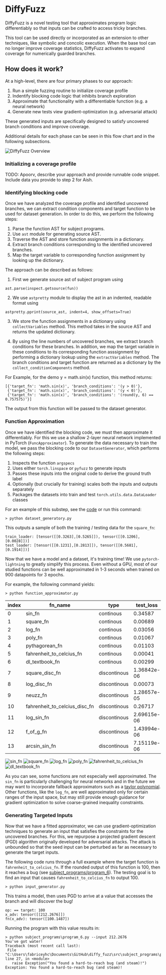 # DiffyFuzz

DiffyFuzz is a novel testing tool that approximates program logic differentiably so that inputs can be crafted to access tricky branches. 

This tool can be used directly or incorporated as an extension to other techniques, like symbolic and concolic execution. When the base tool can no longer improve coverage statistics, DiffyFuzz activates to expand coverage for numerically guarded branches. 

## How does it work?

At a high-level, there are four primary phases to our approach:

1. Run a simple fuzzing routine to initialize coverage profile
2. Indentify blocking code logic that inhibits branch exploration 
3. Approximate that functionality with a differentiable function (e.g. a neural network)
4. Generate new tests view gradient-optimization (e.g. adversarial attack)

These generated inputs are specifically designed to satisfy uncovered branch conditions and improve coverage. 

Additional details for each phase can be seen in this flow chart and in the following subsections.

![DiffyFuzz Overview](/imgs/overview.png?raw=true)

### Initializing a coverage profile

TODO: Apoorv, describe your approach and provide runnable code snippet. Include data you provide to step 2 for Aish.

### Identifying blocking code

Once we have analyzed the coverage profile and identified uncovered branches, we can extract condition components and target function to be used for dataset generation. In order to do this, we perform the following steps:

1. Parse the function AST for subject programs.
2. Use `ast` module for generating source AST. 
3. Traverse the AST and store function assignments in a dictionary.
4. Extract branch conditions corresponding to the identified uncovered branches. 
5. Map the target variable to corresponding function assignment by looking up the dictionary.

The approach can be described as follows:

1. First we generate source ast of subject program using
```
ast.parse(inspect.getsource(fun))
```
2. We use `astpretty` module to display the ast in an indented, readable format using
```
astpretty.pprint(source_ast, indent=4, show_offsets=True)
```
3. We store the function assignments in a dictionary using `collectVariables` method. This method takes in the source AST and returns the updated dictionary.

4. By using the line numbers of uncovered branches, we extract branch conditions for these branches. In addition, we map the target variable in these conditions to its corresponding function asssignment by performing a dictionary lookup using the `extractVariables` method. The branch conditions and target function are returned as a dictionary by the `collect_conditionComponents` method. 

For Example, for the demo y = math.sin(x) function, this method returns:
```
[{'target_fn': 'math.sin(x)', 'branch_conditions': '(y > 0)'},
 {'target_fn': 'math.sin(x)', 'branch_conditions': '(y < 0)'},
 {'target_fn': 'math.sin(x)', 'branch_conditions': '(round(y, 6) == 0.757575)'}]
 ```
The output from this function will be passed to the dataset generator. 

### Function Approximation

Once we have identified the blocking code, we must then approximate it differentiably. For this we use a shallow 2-layer neural network implemented in PyTorch (`FuncApproximator`). To generate the data necessary to train the model, we pass the blocking code to our `DatasetGenerator`, which performs the following steps:

1. Inspects the function `argspecs`
2. Uses either `torch.linspace` or `pyfuzz` to generate inputs
4. Passes these inputs into the original code to derive the ground truth label
3. Optionally (but crucially for training) scales both the inputs and outputs separately
5. Packages the datasets into train and test `torch.utils.data.DataLoader` classes

For an example of this substep, see the [code](src/dataset_generator.py) or run this command:
```
> python dataset_generatory.py
```
This outputs a sample of both the training / testing data for the `square_fn`:
```
train_loader: [tensor([[0.3263],[0.5265]]), tensor([[0.1206],[0.0028]])]
test_loader: [tensor([[0.1231],[0.2813]]), tensor([[0.5681],[0.1914]])]
```

Now that we have a model and a dataset, it's training time! We use `pytorch-lightning` to greatly simplify this process. Even without a GPU, most of our studied functions can be well approximated in 1-3 seconds when trained on 900 datapoints for 3 epochs. 

For example, the following command yields:

```
> python function_approximator.py
```

|index|fn\_name|type|test\_loss|test\_acc|train\_time_in_sec|
|---|---|---|---|---|---|
|0|sin\_fn|continous|0\.34587|NA|1\.60|
|1|square\_fn|continous|0\.00689|NA|1\.57|
|2|log\_fn|continous|0\.03056|NA|1\.58|
|3|poly\_fn|continous|0\.01067|NA|1\.62|
|4|pythagorean\_fn|continous|0\.01103|NA|1\.61|
|5|fahrenheit\_to_celcius_fn|continous|0\.00041|NA|1\.61|
|6|dl\_textbook_fn|continous|0\.00299|NA|1\.61|
|7|square\_disc_fn|discontinous|1\.36842e-06|1.0|1\.62|
|8|log\_disc_fn|discontinous|0\.00073|1.0|1\.63|
|9|neuzz\_fn|discontinous|1\.28657e-05|1.0|1\.61|
|10|fahrenheit\_to_celcius_disc_fn|discontinous|0\.26717|0\.91|1\.60|
|11|log\_sin_fn|discontinous|2\.69615e-06|1.0|1\.60|
|12|f\_of_g_fn|discontinous|1\.43994e-06|1.0|1\.66|
|13|arcsin\_sin_fn|discontinous|7\.15119e-06|1.0|1\.62|

![sin_fn](/imgs/approx/sin_fn.png?raw=true) ![square_fn](/imgs/approx/square_fn.png?raw=true) ![log_fn](/imgs/approx/log_fn.png?raw=true) ![poly_fn](/imgs/approx/poly_fn.png?raw=true)          ![fahrenheit_to_celcius_fn](/imgs/approx/fahrenheit_to_celcius_fn.png?raw=true) ![dl_textbook_fn](/imgs/approx/dl_textbook_fn.png?raw=true)

As you can see, some functions are not especially well approximated. The `sin_fn` is particularly challenging for neural networks and in the future we may want to incorporate fallback approximators such as a [taylor polynomial](https://docs.scipy.org/doc/scipy/reference/generated/scipy.interpolate.approximate_taylor_polynomial.html). Other functions, like the `log_fn`, are well approximated only for certain ranges of the input space, but may still provide enough guidance for gradient optimization to solve coarse-grained inequality constraints. 

### Generating Targeted Inputs

Now that we have a fitted approximator, we can use gradient-optimization techniques to generate an input that satisfies the constraints for the uncovered branches. For this, we repurpose a projected gradient descent (PGD) algorithm originally developed for adversarial attacks. The attack is unbounded so that the seed input can be perturbed as far as necessary to generate the target inputs. 

The following code runs through a full example where the target function is `fahrenheit_to_celcius_fn`. If the rounded output of this function is 100, then it reaches a bug (see [subject_programs/program_6](/src/subject_programs/program_6.py)). The testing goal is to find an input that causes `fahrenheit_to_celcius_fn` to output 100.

```
> python input_generator.py
```
This trains a model, then uses PGD to arrive at a value that accesses the branch and will discover the bug!

```
op: == target: 100
x_adv: tensor([[212.2676]])
fn(x_adv): tensor([100.1487])
```
Running the program with this value results in:
 ```
> python subject_programs\program_6.py --input 212.2676
You've got water!
Traceback (most recent call last):
  File "C:\Users\fabriceyhc\Documents\GitHub\diffy_fuzz\src\subject_programs\program_6.py", line 27, in <module>
    raise Exception("You found a hard-to-reach bug (and steam)!")
Exception: You found a hard-to-reach bug (and steam)!
 ```
